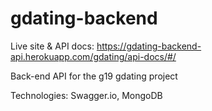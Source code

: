 # gdating-backend  

Live site & API docs: https://gdating-backend-api.herokuapp.com/gdating/api-docs/#/  

Back-end API for the g19 gdating project  

Technologies: Swagger.io, MongoDB  
